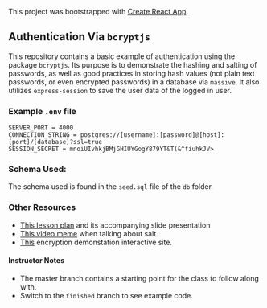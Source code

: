This project was bootstrapped with [Create React App](https://github.com/facebook/create-react-app).

## Authentication Via `bcryptjs`

This repository contains a basic example of authentication using the package `bcryptjs`. Its purpose is to demonstrate the hashing and salting of passwords, as well as good practices in storing hash values (not plain text passwords, or even encrypted passwords) in a database via `massive`. It also utilizes `express-session` to save the user data of the logged in user.

### Example `.env` file
```
SERVER_PORT = 4000
CONNECTION_STRING = postgres://[username]:[password]@[host]:[port]/[database]?ssl=true
SESSION_SECRET = mnoiUIvhkjBMjGHIUYGogY879YT&T(&^fiuhkJV>
```

### Schema Used:
The schema used is found in the `seed.sql` file of the `db` folder.

### Other Resources

* [This lesson plan](https://github.com/DevMountain/web-curriculum/tree/master/unit-6/6.4-node-5) and its accompanying slide presentation
* [This video meme](https://www.youtube.com/watch?v=3KquFZYi6L0) when talking about salt.
* [This](http://cobweb.cs.uga.edu/~dme/csci6300/Encryption/Crypto.html) encryption demonstation interactive site.


#### Instructor Notes

- The master branch contains a starting point for the class to follow along with.
- Switch to the `finished` branch to see example code.